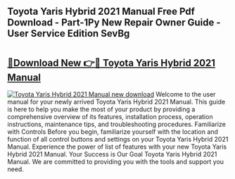 ## Toyota Yaris Hybrid 2021 Manual Free Pdf Download - Part-1Py New Repair Owner Guide - User Service Edition SevBg

# <h2><a href="http://cf22580.oget.top/?id=Toyota+Yaris+Hybrid+2021+Manual">🔗Download New 👉🔴 Toyota Yaris Hybrid 2021 Manual</a></h2>

[![Toyota Yaris Hybrid 2021 Manual new download](https://i.imgur.com/5g1atiW.png)](http://cf22580.oget.top/?id=Toyota+Yaris+Hybrid+2021+Manual)
Welcome to the user manual for your newly arrived Toyota Yaris Hybrid 2021 Manual. This guide is here to help you make the most of your product by providing a comprehensive overview of its features, installation process, operation instructions, maintenance tips, and troubleshooting procedures. Familiarize with Controls Before you begin, familiarize yourself with the location and function of all control buttons and settings on your Toyota Yaris Hybrid 2021 Manual. Experience the power of list of features with your new Toyota Yaris Hybrid 2021 Manual. Your Success is Our Goal Toyota Yaris Hybrid 2021 Manual. We are committed to providing you with the tools and support you need.
